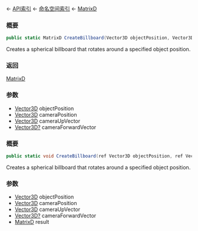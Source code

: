 ← [API索引](Api-Index) ← [命名空间索引](Namespace-Index) ← [MatrixD](VRageMath.MatrixD)

### 概要

```csharp
public static MatrixD CreateBillboard(Vector3D objectPosition, Vector3D cameraPosition, Vector3D cameraUpVector, Vector3D? cameraForwardVector)
```

Creates a spherical billboard that rotates around a specified object position.

### 返回

[MatrixD](VRageMath.MatrixD)

### 参数

* [Vector3D](VRageMath.Vector3D) objectPosition
* [Vector3D](VRageMath.Vector3D) cameraPosition
* [Vector3D](VRageMath.Vector3D) cameraUpVector
* [Vector3D?](https://docs.microsoft.com/en-us/dotnet/api/System.Nullable-1?view=netframework-4.6) cameraForwardVector
### 概要

```csharp
public static void CreateBillboard(ref Vector3D objectPosition, ref Vector3D cameraPosition, ref Vector3D cameraUpVector, Vector3D? cameraForwardVector, out MatrixD result)
```

Creates a spherical billboard that rotates around a specified object position.

### 参数

* [Vector3D](VRageMath.Vector3D) objectPosition
* [Vector3D](VRageMath.Vector3D) cameraPosition
* [Vector3D](VRageMath.Vector3D) cameraUpVector
* [Vector3D?](https://docs.microsoft.com/en-us/dotnet/api/System.Nullable-1?view=netframework-4.6) cameraForwardVector
* [MatrixD](VRageMath.MatrixD) result
